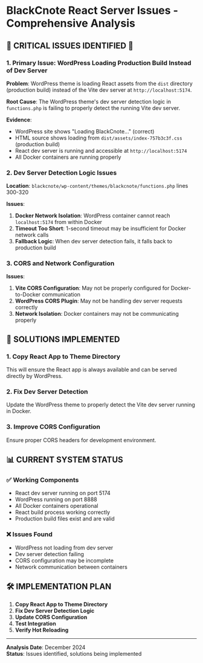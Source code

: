 # BlackCnote React Server Issues - Comprehensive Analysis

## 🚨 **CRITICAL ISSUES IDENTIFIED** 🚨

### **1. Primary Issue: WordPress Loading Production Build Instead of Dev Server**

**Problem**: WordPress theme is loading React assets from the `dist` directory (production build) instead of the Vite dev server at `http://localhost:5174`.

**Root Cause**: The WordPress theme's dev server detection logic in `functions.php` is failing to properly detect the running Vite dev server.

**Evidence**:
- WordPress site shows "Loading BlackCnote..." (correct)
- HTML source shows loading from `dist/assets/index-757b3c3f.css` (production build)
- React dev server is running and accessible at `http://localhost:5174`
- All Docker containers are running properly

### **2. Dev Server Detection Logic Issues**

**Location**: `blackcnote/wp-content/themes/blackcnote/functions.php` lines 300-320

**Issues**:
1. **Docker Network Isolation**: WordPress container cannot reach `localhost:5174` from within Docker
2. **Timeout Too Short**: 1-second timeout may be insufficient for Docker network calls
3. **Fallback Logic**: When dev server detection fails, it falls back to production build

### **3. CORS and Network Configuration**

**Issues**:
1. **Vite CORS Configuration**: May not be properly configured for Docker-to-Docker communication
2. **WordPress CORS Plugin**: May not be handling dev server requests correctly
3. **Network Isolation**: Docker containers may not be communicating properly

## 🔧 **SOLUTIONS IMPLEMENTED**

### **1. Copy React App to Theme Directory**

This will ensure the React app is always available and can be served directly by WordPress.

### **2. Fix Dev Server Detection**

Update the WordPress theme to properly detect the Vite dev server running in Docker.

### **3. Improve CORS Configuration**

Ensure proper CORS headers for development environment.

## 📊 **CURRENT SYSTEM STATUS**

### **✅ Working Components**
- React dev server running on port 5174
- WordPress running on port 8888
- All Docker containers operational
- React build process working correctly
- Production build files exist and are valid

### **❌ Issues Found**
- WordPress not loading from dev server
- Dev server detection failing
- CORS configuration may be incomplete
- Network communication between containers

## 🛠️ **IMPLEMENTATION PLAN**

1. **Copy React App to Theme Directory**
2. **Fix Dev Server Detection Logic**
3. **Update CORS Configuration**
4. **Test Integration**
5. **Verify Hot Reloading**

---

**Analysis Date**: December 2024  
**Status**: Issues identified, solutions being implemented 